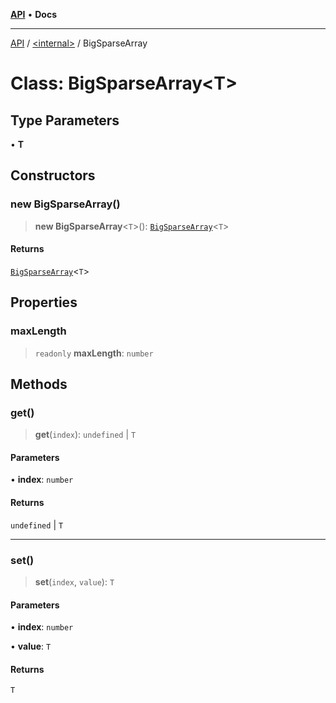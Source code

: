 [**API**](../../README.md) • **Docs**

***

[API](../../README.md) / [\<internal\>](../README.md) / BigSparseArray

# Class: BigSparseArray\<T\>

## Type Parameters

• **T**

## Constructors

### new BigSparseArray()

> **new BigSparseArray**\<`T`\>(): [`BigSparseArray`](BigSparseArray.md)\<`T`\>

#### Returns

[`BigSparseArray`](BigSparseArray.md)\<`T`\>

## Properties

### maxLength

> `readonly` **maxLength**: `number`

## Methods

### get()

> **get**(`index`): `undefined` \| `T`

#### Parameters

• **index**: `number`

#### Returns

`undefined` \| `T`

***

### set()

> **set**(`index`, `value`): `T`

#### Parameters

• **index**: `number`

• **value**: `T`

#### Returns

`T`

